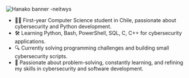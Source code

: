 ![Hanako banner -neitwys]([https://github.com/user-attachments/assets/65e38dc3-6858-48bc-92bf-d48e83be787c](https://raw.githubusercontent.com/neitwys/neitwys/refs/heads/main/neitwys%20banner%20github.png))

- 👨‍💻 First-year Computer Science student in Chile, passionate about cybersecurity and Python development.
- 🛠️ Learning Python, Bash, PowerShell, SQL, C, C++ for cybersecurity applications.
- 🔍 Currently solving programming challenges and building small cybersecurity scripts.
- 🎯 Passionate about problem-solving, constantly learning, and refining my skills in cybersecurity and software development.

<!---
neitwys/neitwys is a ✨ special ✨ repository because its `README.md` (this file) appears on your GitHub profile.
You can click the Preview link to take a look at your changes.
--->
